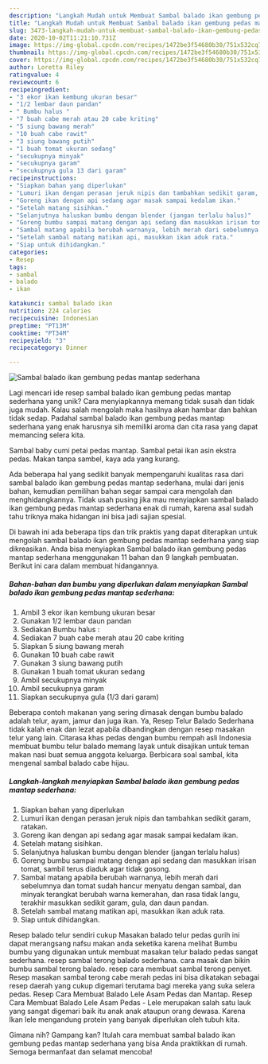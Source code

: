 ```yaml
---
description: "Langkah Mudah untuk Membuat Sambal balado ikan gembung pedas mantap sederhana Anti Gagal"
title: "Langkah Mudah untuk Membuat Sambal balado ikan gembung pedas mantap sederhana Anti Gagal"
slug: 3473-langkah-mudah-untuk-membuat-sambal-balado-ikan-gembung-pedas-mantap-sederhana-anti-gagal
date: 2020-10-02T11:21:10.731Z
image: https://img-global.cpcdn.com/recipes/1472be3f54680b30/751x532cq70/sambal-balado-ikan-gembung-pedas-mantap-sederhana-foto-resep-utama.jpg
thumbnail: https://img-global.cpcdn.com/recipes/1472be3f54680b30/751x532cq70/sambal-balado-ikan-gembung-pedas-mantap-sederhana-foto-resep-utama.jpg
cover: https://img-global.cpcdn.com/recipes/1472be3f54680b30/751x532cq70/sambal-balado-ikan-gembung-pedas-mantap-sederhana-foto-resep-utama.jpg
author: Loretta Riley
ratingvalue: 4
reviewcount: 6
recipeingredient:
- "3 ekor ikan kembung ukuran besar"
- "1/2 lembar daun pandan"
- " Bumbu halus "
- "7 buah cabe merah atau 20 cabe kriting"
- "5 siung bawang merah"
- "10 buah cabe rawit"
- "3 siung bawang putih"
- "1 buah tomat ukuran sedang"
- "secukupnya minyak"
- "secukupnya garam"
- "secukupnya gula 13 dari garam"
recipeinstructions:
- "Siapkan bahan yang diperlukan"
- "Lumuri ikan dengan perasan jeruk nipis dan tambahkan sedikit garam, ratakan."
- "Goreng ikan dengan api sedang agar masak sampai kedalam ikan."
- "Setelah matang sisihkan."
- "Selanjutnya haluskan bumbu dengan blender (jangan terlalu halus)"
- "Goreng bumbu sampai matang dengan api sedang dan masukkan irisan tomat, sambil terus diaduk agar tidak gosong."
- "Sambal matang apabila berubah warnanya, lebih merah dari sebelumnya dan tomat sudah hancur menyatu dengan sambal, dan minyak terangkat berubah warna kemerahan, dan rasa tidak langu, terakhir masukkan sedikit garam, gula, dan daun pandan."
- "Setelah sambal matang matikan api, masukkan ikan aduk rata."
- "Siap untuk dihidangkan."
categories:
- Resep
tags:
- sambal
- balado
- ikan

katakunci: sambal balado ikan 
nutrition: 224 calories
recipecuisine: Indonesian
preptime: "PT13M"
cooktime: "PT34M"
recipeyield: "3"
recipecategory: Dinner

---
```



![Sambal balado ikan gembung pedas mantap sederhana](https://img-global.cpcdn.com/recipes/1472be3f54680b30/751x532cq70/sambal-balado-ikan-gembung-pedas-mantap-sederhana-foto-resep-utama.jpg)

Lagi mencari ide resep sambal balado ikan gembung pedas mantap sederhana yang unik? Cara menyiapkannya memang tidak susah dan tidak juga mudah. Kalau salah mengolah maka hasilnya akan hambar dan bahkan tidak sedap. Padahal sambal balado ikan gembung pedas mantap sederhana yang enak harusnya sih memiliki aroma dan cita rasa yang dapat memancing selera kita.

Sambal baby cumi petai pedas mantap. Sambal petai ikan asin ekstra pedas. Makan tanpa sambel, kaya ada yang kurang.

Ada beberapa hal yang sedikit banyak mempengaruhi kualitas rasa dari sambal balado ikan gembung pedas mantap sederhana, mulai dari jenis bahan, kemudian pemilihan bahan segar sampai cara mengolah dan menghidangkannya. Tidak usah pusing jika mau menyiapkan sambal balado ikan gembung pedas mantap sederhana enak di rumah, karena asal sudah tahu triknya maka hidangan ini bisa jadi sajian spesial.


Di bawah ini ada beberapa tips dan trik praktis yang dapat diterapkan untuk mengolah sambal balado ikan gembung pedas mantap sederhana yang siap dikreasikan. Anda bisa menyiapkan Sambal balado ikan gembung pedas mantap sederhana menggunakan 11 bahan dan 9 langkah pembuatan. Berikut ini cara dalam membuat hidangannya.

<!--inarticleads1-->

##### Bahan-bahan dan bumbu yang diperlukan dalam menyiapkan Sambal balado ikan gembung pedas mantap sederhana:

1. Ambil 3 ekor ikan kembung ukuran besar
1. Gunakan 1/2 lembar daun pandan
1. Sediakan  Bumbu halus :
1. Sediakan 7 buah cabe merah atau 20 cabe kriting
1. Siapkan 5 siung bawang merah
1. Gunakan 10 buah cabe rawit
1. Gunakan 3 siung bawang putih
1. Gunakan 1 buah tomat ukuran sedang
1. Ambil secukupnya minyak
1. Ambil secukupnya garam
1. Siapkan secukupnya gula (1/3 dari garam)


Beberapa contoh makanan yang sering dimasak dengan bumbu balado adalah telur, ayam, jamur dan juga ikan. Ya, Resep Telur Balado Sederhana tidak kalah enak dan lezat apabila dibandingkan dengan resep masakan telur yang lain. Citarasa khas pedas dengan bumbu rempah asli Indonesia membuat bumbu telur balado memang layak untuk disajikan untuk teman makan nasi buat semua anggota keluarga. Berbicara soal sambal, kita mengenal sambal balado cabe hijau. 

<!--inarticleads2-->

##### Langkah-langkah menyiapkan Sambal balado ikan gembung pedas mantap sederhana:

1. Siapkan bahan yang diperlukan
1. Lumuri ikan dengan perasan jeruk nipis dan tambahkan sedikit garam, ratakan.
1. Goreng ikan dengan api sedang agar masak sampai kedalam ikan.
1. Setelah matang sisihkan.
1. Selanjutnya haluskan bumbu dengan blender (jangan terlalu halus)
1. Goreng bumbu sampai matang dengan api sedang dan masukkan irisan tomat, sambil terus diaduk agar tidak gosong.
1. Sambal matang apabila berubah warnanya, lebih merah dari sebelumnya dan tomat sudah hancur menyatu dengan sambal, dan minyak terangkat berubah warna kemerahan, dan rasa tidak langu, terakhir masukkan sedikit garam, gula, dan daun pandan.
1. Setelah sambal matang matikan api, masukkan ikan aduk rata.
1. Siap untuk dihidangkan.


Resep balado telur sendiri cukup Masakan balado telur pedas gurih ini dapat merangsang nafsu makan anda seketika karena melihat Bumbu bumbu yang digunakan untuk membuat masakan telur balado pedas sangat sederhana. resep sambal terong balado sederhana. cara masak dan bikin bumbu sambal terong balado. resep cara membuat sambal terong penyet. Resep masakan sambal terong cabe merah pedas ini bisa dikatakan sebagai resep daerah yang cukup digemari terutama bagi mereka yang suka selera pedas. Resep Cara Membuat Balado Lele Asam Pedas dan Mantap. Resep Cara Membuat Balado Lele Asam Pedas - Lele merupakan salah satu lauk yang sangat digemari baik itu anak anak ataupun orang dewasa. Karena Ikan lele mengandung protein yang banyak diperlukan oleh tubuh kita. 

Gimana nih? Gampang kan? Itulah cara membuat sambal balado ikan gembung pedas mantap sederhana yang bisa Anda praktikkan di rumah. Semoga bermanfaat dan selamat mencoba!
